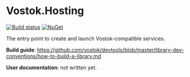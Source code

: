 # Vostok.Hosting

[![Build status](https://ci.appveyor.com/api/projects/status/github/vostok/hosting?svg=true&branch=master)](https://ci.appveyor.com/project/vostok/hosting/branch/master)
[![NuGet](https://img.shields.io/nuget/v/Vostok.Hosting.svg)](https://www.nuget.org/packages/Vostok.Hosting)

The entry point to create and launch Vostok-compatible services.


**Build guide**: https://github.com/vostok/devtools/blob/master/library-dev-conventions/how-to-build-a-library.md

**User documentation**: not written yet.